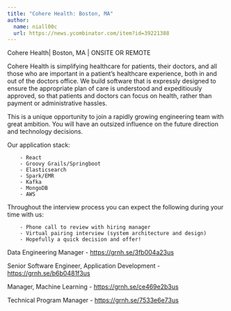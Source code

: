 ```yaml
---
title: "Cohere Health: Boston, MA"
author:
  name: niall00c
  url: https://news.ycombinator.com/item?id=39221388
---
```

Cohere Health| Boston, MA | ONSITE OR REMOTE

Cohere Health is simplifying healthcare for patients, their doctors, and all those who are important in a patient’s healthcare experience, both in and out of the doctors office. We build software that is expressly designed to ensure the appropriate plan of care is understood and expeditiously approved, so that patients and doctors can focus on health, rather than payment or administrative hassles.

This is a unique opportunity to join a rapidly growing engineering team with great ambition. You will have an outsized influence on the future direction and technology decisions.

Our application stack:

<pre><code>    - React
    - Groovy Grails&#x2F;Springboot
    - Elasticsearch
    - Spark&#x2F;EMR
    - Kafka
    - MongoDB
    - AWS
</code></pre>
Throughout the interview process you can expect the following during your time with us:

<pre><code>    - Phone call to review with hiring manager
    - Virtual pairing interview (system architecture and design)
    - Hopefully a quick decision and offer!
</code></pre>
Data Engineering Manager - <a href="https:&#x2F;&#x2F;grnh.se&#x2F;3fb004a23us" rel="nofollow">https:&#x2F;&#x2F;grnh.se&#x2F;3fb004a23us</a>

Senior Software Engineer, Application Development - <a href="https:&#x2F;&#x2F;grnh.se&#x2F;b6b0481f3us" rel="nofollow">https:&#x2F;&#x2F;grnh.se&#x2F;b6b0481f3us</a>

Manager, Machine Learning - <a href="https:&#x2F;&#x2F;grnh.se&#x2F;ce469e2b3us" rel="nofollow">https:&#x2F;&#x2F;grnh.se&#x2F;ce469e2b3us</a>

Technical Program Manager - <a href="https:&#x2F;&#x2F;grnh.se&#x2F;7533e6e73us" rel="nofollow">https:&#x2F;&#x2F;grnh.se&#x2F;7533e6e73us</a>
